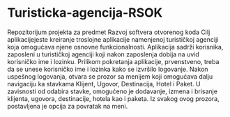 # Turisticka-agencija-RSOK
Repozitorijum projekta za predmet Razvoj softvera otvorenog koda
Cilj aplikacijejeste kreiranje troslojne aplikacije namenjenoj turističkoj agenciji koja omogućava njene osnovne funkcionalnosti.
Aplikacija sadrži korisnika, zaposleni u turističkoj agenciji koji nakon zaposlenja dobija na uvid korisničko ime i lozinku. 
Prilikom pokretanja aplikacije, prvenstveno, treba da se unese korisničko ime i lozinka kako se izvršilo logovanje. 
Nakon uspešnog logovanja, otvara se prozor sa menijem koji omogućava dalju navigaciju ka stavkama Klijent, Ugovor, Destinacija, Hotel i Paket. 
U zavisnosti od odabira stavke, omogućeno je dodavanje, izmena i brisanje klijenta, ugovora, destinacije, hotela kao i paketa. 
Iz svakog ovog prozora, postavljena je opcija za povratak na meni.
